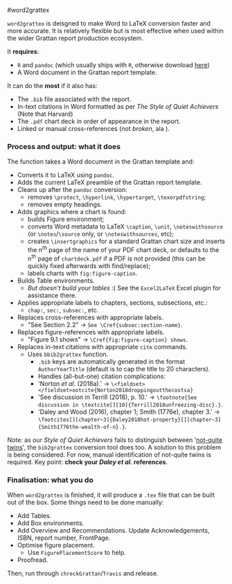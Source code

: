 #word2grattex

`word2grattex` is deisgned to make Word to LaTeX conversion faster and more accurate. It is relatively flexible but is most effective when used within the wider Grattan report production ecosystem.

It **requires**:

* `R` and `pandoc` (which usually ships with `R`, otherwise download [here](https://pandoc.org/installing.html))
* A Word document in the Grattan report template.

It can do the **most** if it also has:

* The `.bib` file associated with the report.
* In-text citations in Word formatted as per _The Style of Quiet Achievers_ (Note that Harvard)
* The `.pdf` chart deck in order of appearance in the report.
* Linked or manual cross-references (not _broken_, ala ). 



### Process and output: what it does

The function takes a Word document in the Grattan template and: 

* Converts it to LaTeX using `pandoc`.
* Adds the current LaTeX preamble of the Grattan report template.
* Cleans up after the `pandoc` conversion:
    * removes `\protect`, `\hyperlink`, `\hypertarget`, `\texorpdfstring`;
    * removes empty headings.
* Adds graphics where a chart is found:
    * builds Figure environment;
    * converts Word metadata to LaTeX `\caption`, `\unit`, `\noteswithsource` (or `\notes`/`\source` only, or `\noteswithsources`, etc);
    * creates `\insertgraphics` for a standard Grattan chart size and inserts the $n^{th}$ page of the name of your PDF chart deck, or defaults to the n<sup>th</sup> page of `chartdeck.pdf` if a PDF is not provided (this can be quickly fixed afterwards with find/replace);
    * labels charts with `fig:figure-caption`.
* Builds Table environments.
   * _But doesn't build your tables_ :( See the `Excel2LaTeX` Excel plugin for assistance there.
* Applies appropriate labels to chapters, sections, subsections, etc.:
    * `chap:`, `sec:`, `subsec:`, etc.
* Replaces cross-references with appropriate labels.
    * "See Section 2.2" &rarr; `See \Cref{subsec:section-name}`.
* Replaces figure-references with appropriate labels.
    * "Figure 9.1 shows" &rarr; `\Cref{fig:figure-caption} shows`.
* Replaces in-text citations with appropriate `cite` commands.
    * Uses `bbib2grattex` function.
		* `.bib` keys are automatically generated in the format `AuthorYearTitle` (default is to cap the title to 20 characters). 
		* Handles (all-but-one) citation complications:
        * 'Norton _et al._ (2018a).' &rarr; `\<fieldset></fieldset>ootcite{Norton2018droppingoutthecostsa}`
        * 'See discussion in Terrill (2018), p. 10.' &rarr; `\footnote{See discussion in \textcite[][10]{Terrill2018unfreezing-disc}.}`. 
        * 'Daley and Wood (2016), chapter 1; Smith (1776e), chapter 3.' &rarr; `\footcites[][chapter~3]{Daley2018hot-property}[][chapter~3]{Smith1776the-wealth-of-n}.}`. 


Note: as our _Style of Quiet Achievers_ fails to distinguish between '[not-quite twins](http://blog.apastyle.org/apastyle/2011/10/reference-twins.html)', the `bib2grattex` conversion tool does too. A solution to this problem is being considered. For now, manual identification of not-quite twins is required. Key point: **check your _Daley et al._ references**.



### Finalisation: what you do

When `word2grattex` is finished, it will produce a `.tex` file that can be built out of the box. Some things need to be done manually:

* Add Tables.
* Add Box environments.
* Add Overview and Recommendations. Update Acknowledgements, ISBN, report number, FrontPage.
* Optimise figure placement. 
    * Use `FigurePlacementScore` to help.
* Proofread.

Then, run through `chreckGrattan`/`Travis` and release. 


